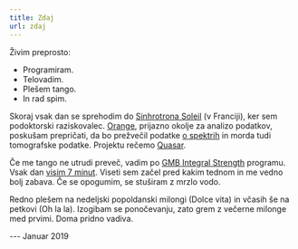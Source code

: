 ```yaml
---
title: Zdaj
url: zdaj
---
```


Živim preprosto:

- Programiram.
- Telovadim.
- Plešem tango.
- In rad spim.

Skoraj vsak dan se sprehodim do [Sinhrotrona Soleil](https://www.synchrotron-soleil.fr/)
(v Franciji), ker sem podoktorski raziskovalec.
[Orange](https://orange.biolab.si), prijazno okolje za analizo podatkov, poskušam prepričati,
da bo prežvečil
podatke [o spektrih](https://github.com/quasars/orange-spectroscopy) in morda tudi
tomografske podatke. Projektu rečemo [Quasar](https://quasar.codes).

Če me tango ne utrudi preveč, vadim po
[GMB Integral Strength](https://gmb.io/is/) programu. 
Vsak dan [visim 7 minut](http://www.idoportal.com/blog/hanging).
Viseti sem začel pred kakim tednom in me vedno bolj zabava.
Če se opogumim, se stuširam z mrzlo vodo.

Redno plešem na nedeljski popoldanski milongi (Dolce vita) in včasih še na petkovi (Oh la la).
Izogibam se ponočevanju, zato grem z večerne milonge med prvimi.
Doma pridno vadiva.

--- Januar 2019
